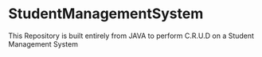 # StudentManagementSystem
This Repository is built entirely from JAVA to perform C.R.U.D on a Student Management System
